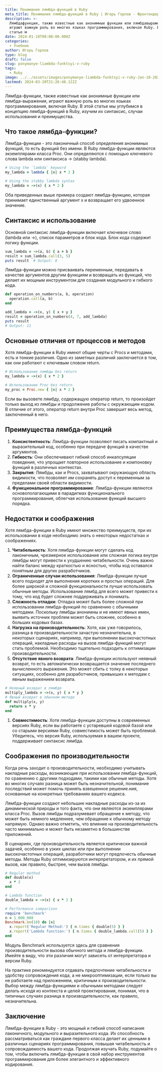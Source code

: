 ```yaml
---
title: Понимание лямбда-функций в Ruby
meta_title: Понимание лямбда-функций в Ruby | Игорь Горлов - Фронтeндер
description: >-
  Лямбдафункции, также известные как анонимные функции или лямбдавыражения,
  играют важную роль во многих языках программирования, включая Ruby. В этой
  статье м
date: 2024-01-18T00:00:00.000Z
categories:
  - Учебник
author: Игорь Горлов
type: blog
draft: false
slug: ponymanye-liambda-funktsyi-v-ruby
tags:
  - Ruby
image: ../../assets/images/ponymanye-liambda-funktsyi-v-ruby-Jan-18-2024.avif
lastmod: 2024-03-20T21:26:48.122Z
---
```


Лямбда-функции, также известные как анонимные функции или лямбда-выражения, играют важную роль во многих языках программирования, включая Ruby. В этой статье мы углубимся в концепцию лямбда-функций в Ruby, изучим их синтаксис, случаи использования и преимущества.

## Что такое лямбда-функции?

Лямбда-функции - это лаконичный способ определения анонимных функций, то есть функций без имени. В Ruby лямбда-функции являются экземплярами класса Proc. Они определяются с помощью ключевого слова lambda или синтаксиса -> (stabby lambda).

```ruby
# Using the `lambda` keyword
my_lambda = lambda { |x| x * 2 }

# Using the stabby lambda syntax
my_lambda = ->(x) { x * 2 }
```

Оба приведенных выше примера создают лямбда-функцию, которая принимает единственный аргумент x и возвращает его удвоенное значение.

## Синтаксис и использование

Основной синтаксис лямбда-функции включает ключевое слово (lambda или ->), список параметров и блок кода. Блок кода содержит логику функции.

```ruby
sum_lambda = ->(a, b) { a + b }
result = sum_lambda.call(3, 5)
puts result  # Output: 8
```

Лямбда-функции можно присваивать переменным, передавать в качестве аргументов другим функциям и возвращать из функций, что делает их мощным инструментом для создания модульного и гибкого кода.

```ruby
def operation_on_numbers(a, b, operation)
  operation.call(a, b)
end

add_lambda = ->(x, y) { x + y }
result = operation_on_numbers(4, 7, add_lambda)
puts result
# Output: 11
```

## Основные отличия от процессов и методов

Хотя лямбда-функции в Ruby имеют общие черты с Procs и методами, есть и тонкие различия. Одно из заметных различий заключается в том, как они работают с ключевым словом return.

```ruby
# Использование лямбды без return
my_lambda = ->(x) { x * 2 }

# Использование Proc без return
my_proc = Proc.new { |x| x * 2 }
```

Если вы вызовете лямбду, содержащую оператор return, то произойдет только выход из лямбды и продолжение работы с окружающим кодом. В отличие от этого, оператор return внутри Proc завершит весь метод, заключенный в него.

## Преимущества лямбда-функций

1. **Консистентность**: Лямбда-функции позволяют писать компактный и выразительный код, особенно при передаче функций в качестве аргументов.
2. **Гибкость**: Они обеспечивают гибкий способ инкапсуляции поведения, что упрощает повторное использование и компоновку функций в различных контекстах.
3. **Закрытия**: Лямбды, как и Procs, захватывают окружающую область видимости, что позволяет им сохранять доступ к переменным за пределами своей области видимости.
4. **Функциональное программирование**: Лямбда-функции являются основополагающими в парадигмах функционального программирования, облегчая использование функций высшего порядка.

## Недостатки и соображения

Хотя лямбда-функции в Ruby имеют множество преимуществ, при их использовании в коде необходимо знать о некоторых недостатках и соображениях.

1. **Читабельность**: Хотя лямбда-функции могут сделать код лаконичным, чрезмерное использование или сложная логика внутри лямбды могут привести к ухудшению читабельности. Очень важно найти баланс между краткостью и ясностью, чтобы код оставался понятным для других разработчиков.
2. **Ограниченные случаи использования**: Лямбда-функции лучше всего подходят для выполнения коротких и простых операций. Для более широкой и сложной функциональности лучше использовать обычные методы. Использование лямбд для всего может привести к тому, что код будет сложнее поддерживать и понимать.
3. **Сложность отладки**: Отладка может быть более сложной при использовании лямбда-функций по сравнению с обычными методами. Поскольку лямбды анонимны и не имеют явных имен, выявить источник проблем может быть сложнее, особенно в больших кодовых базах.
4. **Нагрузка на производительность**: Хотя, как уже говорилось, разница в производительности зачастую незначительна, в некоторых сценариях, например, при выполнении высокочастотных операций, накладные расходы на вызов лямбда-функций могут стать проблемой. Необходимо тщательно подходить к оптимизации производительности.
5. **Отсутствие явного возврата**: Лямбда-функции используют неявный возврат, то есть автоматически возвращается значение последнего вычисленного выражения. Это может сбить с толку в некоторых ситуациях, особенно для разработчиков, привыкших к методам с явным выражением возврата.

```ruby
# Неявный возврат в лямбде
multiply_lambda = ->(x, y) { x * y }
# Явный возврат в обычном методе
def multiply(x, y)
  return x * y
end
```

1. **Совместимость**: Хотя лямбда-функции доступны в современных версиях Ruby, если вы работаете с устаревшей кодовой базой или со старыми версиями Ruby, совместимость может быть проблемой. Убедитесь, что версия Ruby, используемая в вашем проекте, поддерживает синтаксис лямбда.

## Соображения по производительности

Когда речь заходит о производительности, необходимо учитывать накладные расходы, возникающие при использовании лямбда-функций, по сравнению с другими подходами, такими как обычные методы. Хотя во многих случаях разница может быть незначительной, понимание последствий может помочь принять взвешенное решение.ния, основанные на конкретных требованиях вашего кодекса.

Лямбда-функции создают небольшие накладные расходы из-за их динамической природы и того факта, что они являются экземплярами класса Proc. Вызов лямбды подразумевает обращение к методу, что может быть немного медленнее, чем обращение к обычному методу напрямую. Однако важно отметить, что влияние на производительность часто минимально и может быть незаметно в большинстве приложений.

В сценариях, где производительность является критически важной задачей, особенно в узких циклах или при выполнении высокочастотных операций, разработчики могут предпочесть обычные методы. Методы Ruby оптимизируются интерпретатором, и их прямой вызов, как правило, быстрее, чем вызов лямбды.

```ruby
# Regular method
def double(x)
  x * 2
end

# Lambda function
double_lambda = ->(x) { x * 2 }

# Performance comparison
require 'benchmark'
n = 1_000_000
Benchmark.bm(10) do |x|
  x.report('Regular Method:') { n.times { double(5) } }
  x.report('Lambda function:') { n.times { double_lambda.call(5) } }
end
```

Модуль Benchmark используется здесь для сравнения производительности вызова обычного метода и лямбда-функции. Имейте в виду, что эти различия могут зависеть от интерпретатора и версии Ruby.

На практике рекомендуется отдавать предпочтение читабельности и удобству сопровождения кода, а не микрооптимизации, если только вы не работаете над приложением, критичным к производительности. Выбор между лямбда-функциями и обычными методами следует делать исходя из контекста и целей проектирования, понимая, что в типичных случаях разница в производительности, как правило, незначительна.

## Заключение

Лямбда-функции в Ruby - это мощный и гибкий способ написания лаконичного, модульного и выразительного кода. Их способность рассматриваться как граждане первого класса делает их ценными в различных сценариях программирования, повышая читабельность и сопровождаемость вашего кода. Продолжая изучать Ruby, подумайте о том, чтобы включить лямбда-функции в свой набор инструментов программирования для более элегантного и эффективного кодирования.
